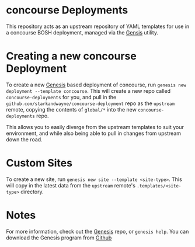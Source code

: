 concourse Deployments
======================================

This repository acts as an upstream repository of YAML templates for use
in a concourse BOSH deployment, managed via the [Gensis][1] utility.

Creating a new concourse Deployment
======================================

To create a new [Genesis][1] based deployment of concourse, run
`genesis new deployment --template concourse`. This will create a new repo
called `concourse-deployments` for you, and pull in the
`github.com/starkandwayne/concourse-deployment` repo as the `upstream` remote,
copying the contents of `global/*` into the new `concourse-deployments` repo.

This allows you to easily diverge from the upstream templates to suit your
environment, and while also being able to pull in changes from upstream down
the road.

Custom Sites
======================================

To create a new site, run `genesis new site --template <site-type>`. This
will copy in the latest data from the `upstream` remote's `.templates/<site-type>`
directory.

Notes
======================================

For more information, check out the [Genesis][1] repo, or `genesis help`.
You can download the Genesis program from [Github][1]

[1]: https://github.com/starkandwayne/genesis
